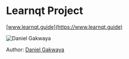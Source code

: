# Learnqt Project

[www.learnqt.guide](https://www.learnqt.guide)

![Daniel Gakwaya](https://www.learnqt.guide/assets/img/daniel.jpg)

Author: [Daniel Gakwaya](https://www.udemy.com/user/daniel-gakwaya/)

